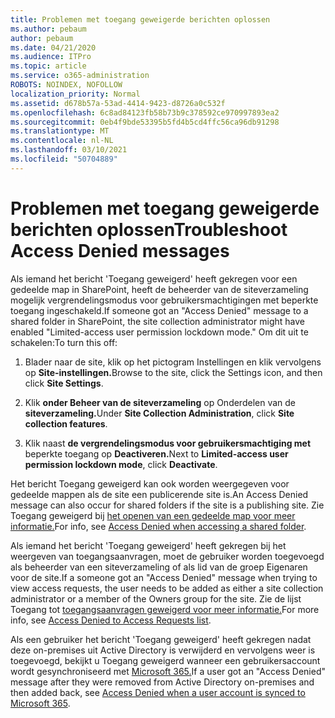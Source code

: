 ```yaml
---
title: Problemen met toegang geweigerde berichten oplossen
ms.author: pebaum
author: pebaum
ms.date: 04/21/2020
ms.audience: ITPro
ms.topic: article
ms.service: o365-administration
ROBOTS: NOINDEX, NOFOLLOW
localization_priority: Normal
ms.assetid: d678b57a-53ad-4414-9423-d8726a0c532f
ms.openlocfilehash: 6c8ad84123fb58b73b9c378592ce970997893ea2
ms.sourcegitcommit: 0eb4f9bde53395b5fd4b5cd4ffc56ca96db91298
ms.translationtype: MT
ms.contentlocale: nl-NL
ms.lasthandoff: 03/10/2021
ms.locfileid: "50704889"
---
```

# <a name="troubleshoot-access-denied-messages"></a><span data-ttu-id="fc771-102">Problemen met toegang geweigerde berichten oplossen</span><span class="sxs-lookup"><span data-stu-id="fc771-102">Troubleshoot Access Denied messages</span></span>

<span data-ttu-id="fc771-103">Als iemand het bericht 'Toegang geweigerd' heeft gekregen voor een gedeelde map in SharePoint, heeft de beheerder van de siteverzameling mogelijk vergrendelingsmodus voor gebruikersmachtigingen met beperkte toegang ingeschakeld.</span><span class="sxs-lookup"><span data-stu-id="fc771-103">If someone got an "Access Denied" message to a shared folder in SharePoint, the site collection administrator might have enabled "Limited-access user permission lockdown mode."</span></span> <span data-ttu-id="fc771-104">Om dit uit te schakelen:</span><span class="sxs-lookup"><span data-stu-id="fc771-104">To turn this off:</span></span> 
  
1. <span data-ttu-id="fc771-105">Blader naar de site, klik op het pictogram Instellingen en klik vervolgens op **Site-instellingen.**</span><span class="sxs-lookup"><span data-stu-id="fc771-105">Browse to the site, click the Settings icon, and then click **Site Settings**.</span></span>
    
2. <span data-ttu-id="fc771-106">Klik **onder Beheer van de siteverzameling** op Onderdelen van de **siteverzameling.**</span><span class="sxs-lookup"><span data-stu-id="fc771-106">Under **Site Collection Administration**, click **Site collection features**.</span></span>
    
3. <span data-ttu-id="fc771-107">Klik naast **de vergrendelingsmodus voor gebruikersmachtiging met** beperkte toegang op **Deactiveren.**</span><span class="sxs-lookup"><span data-stu-id="fc771-107">Next to **Limited-access user permission lockdown mode**, click **Deactivate**.</span></span>
    
<span data-ttu-id="fc771-108">Het bericht Toegang geweigerd kan ook worden weergegeven voor gedeelde mappen als de site een publicerende site is.</span><span class="sxs-lookup"><span data-stu-id="fc771-108">An Access Denied message can also occur for shared folders if the site is a publishing site.</span></span> <span data-ttu-id="fc771-109">Zie Toegang geweigerd bij [het openen van een gedeelde map voor meer informatie.](https://answers.microsoft.com/windows/forum/windows_7-files/access-denied-to-share-folder/79fae49d-cddf-4845-8ac8-c141884d85fb)</span><span class="sxs-lookup"><span data-stu-id="fc771-109">For info, see [Access Denied when accessing a shared folder](https://answers.microsoft.com/windows/forum/windows_7-files/access-denied-to-share-folder/79fae49d-cddf-4845-8ac8-c141884d85fb).</span></span>
  
<span data-ttu-id="fc771-110">Als iemand het bericht 'Toegang geweigerd' heeft gekregen bij het weergeven van toegangsaanvragen, moet de gebruiker worden toegevoegd als beheerder van een siteverzameling of als lid van de groep Eigenaren voor de site.</span><span class="sxs-lookup"><span data-stu-id="fc771-110">If a someone got an "Access Denied" message when trying to view access requests, the user needs to be added as either a site collection administrator or a member of the Owners group for the site.</span></span> <span data-ttu-id="fc771-111">Zie de lijst Toegang tot [toegangsaanvragen geweigerd voor meer informatie.](https://go.microsoft.com/fwlink/?linkid=2004220)</span><span class="sxs-lookup"><span data-stu-id="fc771-111">For more info, see [Access Denied to Access Requests list](https://go.microsoft.com/fwlink/?linkid=2004220).</span></span>
  
<span data-ttu-id="fc771-112">Als een gebruiker het bericht 'Toegang geweigerd' heeft gekregen nadat deze on-premises uit Active Directory is verwijderd en vervolgens weer is toegevoegd, bekijkt u Toegang geweigerd wanneer een gebruikersaccount wordt gesynchroniseerd met [Microsoft 365.](https://go.microsoft.com/fwlink/?linkid=2004318)</span><span class="sxs-lookup"><span data-stu-id="fc771-112">If a user got an "Access Denied" message after they were removed from Active Directory on-premises and then added back, see [Access Denied when a user account is synced to Microsoft 365](https://go.microsoft.com/fwlink/?linkid=2004318).</span></span>
  

